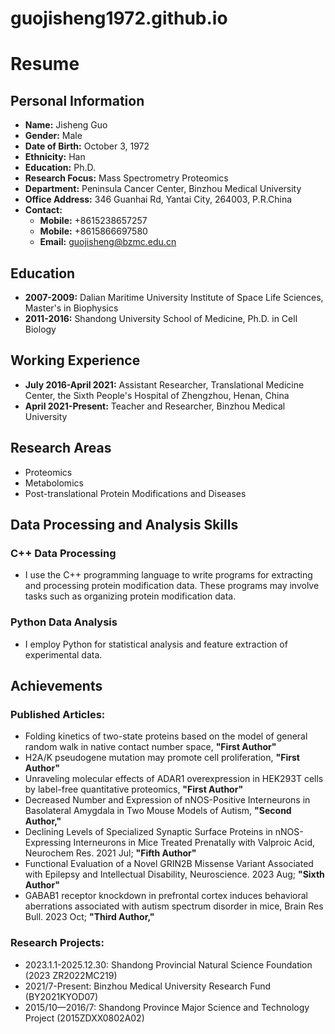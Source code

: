 # guojisheng1972.github.io
# Resume

## Personal Information

- **Name:** Jisheng Guo
- **Gender:** Male
- **Date of Birth:** October 3, 1972
- **Ethnicity:** Han
- **Education:** Ph.D.
- **Research Focus:** Mass Spectrometry Proteomics
- **Department:** Peninsula Cancer Center, Binzhou Medical University
- **Office Address:** 346 Guanhai Rd, Yantai City, 264003, P.R.China
- **Contact:**
  - **Mobile:** +8615238657257
  - **Mobile:** +8615866697580
  - **Email:** guojisheng@bzmc.edu.cn

## Education

- **2007-2009:** Dalian Maritime University Institute of Space Life Sciences, Master's in Biophysics
- **2011-2016:** Shandong University School of Medicine, Ph.D. in Cell Biology

## Working Experience

- **July 2016-April 2021:** Assistant Researcher, Translational Medicine Center, the Sixth People's Hospital of Zhengzhou, Henan, China
- **April 2021-Present:** Teacher and Researcher, Binzhou Medical University

## Research Areas

- Proteomics
- Metabolomics
- Post-translational Protein Modifications and Diseases

## Data Processing and Analysis Skills

### C++ Data Processing
- I use the C++ programming language to write programs for extracting and processing protein modification data. These programs may involve tasks such as organizing protein modification data.

### Python Data Analysis
- I employ Python for statistical analysis and feature extraction of experimental data.
  
## Achievements

### Published Articles:

- Folding kinetics of two-state proteins based on the model of general random walk in native contact number space, **"First Author"**
- H2A/K pseudogene mutation may promote cell proliferation, **"First Author"**
- Unraveling molecular effects of ADAR1 overexpression in HEK293T cells by label-free quantitative proteomics, **"First Author"**
- Decreased Number and Expression of nNOS-Positive Interneurons in Basolateral Amygdala in Two Mouse Models of Autism, **"Second Author,"**
- Declining Levels of Specialized Synaptic Surface Proteins in nNOS-Expressing Interneurons in Mice Treated Prenatally with Valproic Acid, Neurochem Res. 2021 Jul; **"Fifth Author"**
- Functional Evaluation of a Novel GRIN2B Missense Variant Associated with Epilepsy and Intellectual Disability, Neuroscience. 2023 Aug; **"Sixth Author"**
- GABAB1 receptor knockdown in prefrontal cortex induces behavioral aberrations associated with autism spectrum disorder in mice, Brain Res Bull. 2023 Oct; **"Third Author,"**

### Research Projects:

- 2023.1.1-2025.12.30: Shandong Provincial Natural Science Foundation (2023 ZR2022MC219)
- 2021/7-Present: Binzhou Medical University Research Fund (BY2021KYOD07)
- 2015/10—2016/7: Shandong Province Major Science and Technology Project (2015ZDXX0802A02)


